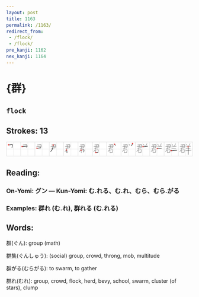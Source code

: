 ```yaml
---
layout: post
title: 1163
permalink: /1163/
redirect_from:
 - /flock/
 - /flock/
pre_kanji: 1162
nex_kanji: 1164
---
```


# {群}

## `flock`

## Strokes: 13

<div class="stroke"><img src="../images/E7BEA4.png" /></div>

## Reading:

### On-Yomi: グン &mdash; Kun-Yomi: む.れる、む.れ、むら、むら.がる

### Examples: 群れ (む.れ), 群れる (む.れる)

## Words:

群(ぐん): group (math)

群集(ぐんしゅう): (social) group, crowd, throng, mob, multitude

群がる(むらがる): to swarm, to gather

群れ(むれ): group, crowd, flock, herd, bevy, school, swarm, cluster (of stars), clump
